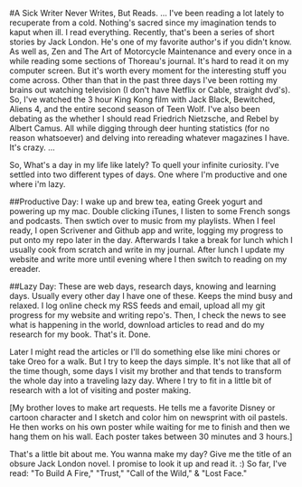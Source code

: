 #A Sick Writer Never Writes, But Reads. ...
I've been reading a lot lately to recuperate from a cold. Nothing's sacred since my imagination tends to kaput when ill. I read everything. Recently, that's been a series of short stories by Jack London. He's one of my favorite author's if you didn't know. As well as,  Zen and The Art of Motorcycle Maintenance and every once in a while reading some sections of Thoreau's journal. It's hard to read it on my computer screen. But it's worth every moment for the interesting stuff you come across. Other than that in the past three days I've been rotting my brains out watching television (I don't have Netflix or Cable, straight dvd's). So, I've watched the 3 hour King Kong film with Jack Black, Bewitched, Aliens 4, and the entire second season of Teen Wolf. I've also been debating as the whether I should read Friedrich Nietzsche, and Rebel by Albert Camus. All while digging through deer hunting statistics (for no reason whatsoever) and delving into rereading whatever magazines I have. It's crazy. ...

So, What's a day in my life like lately? To quell your infinite curiosity. I've settled into two different types of days. One where I'm productive and one where i'm lazy.

##Productive Day:
I wake up and brew tea, eating Greek yogurt and powering up my mac. Double clicking iTunes, I listen to some French songs and podcasts. Then swtich over to music from my playlists. When I feel ready, I open Scrivener and Github app and write, logging my progress to put onto my repo later in the day. Afterwards I take a break for lunch which I usually cook from scratch and write in my journal. After lunch I update my website and write more until evening where I then switch to reading on my ereader.

##Lazy Day:
These are web days, research days, knowing and learning days. Usually every other day I have one of these. Keeps the mind busy and relaxed. 
I log online check my RSS feeds and email, upload all my git progress for my website and writing repo's. Then, I check the news to see what is happening in the world, download articles to read and do my research for my book. That's it. Done.

Later I might read the articles or I'll do something else like mini chores or take Oreo for a walk. But I try to keep the days simple. It's not like that all of the time though, some days I visit my brother and that tends to transform the whole day into a traveling lazy day. Where I try to fit in a little bit of research with a lot of visiting and poster making. 

[My brother loves to make art requests. He tells me a favorite Disney or cartoon character and I sketch and color him on newsprint with oil pastels. He then works on his own poster while waiting for me to finish and then we hang them on his wall. Each poster takes between 30 minutes and 3 hours.]

That's a little bit about me. You wanna make my day? Give me the title of an obsure Jack London novel. I promise to look it up and read it. :)  So far, I've read: "To Build A Fire," "Trust," "Call of the Wild," & "Lost Face."